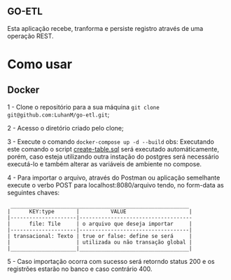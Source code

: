 ## GO-ETL

Esta aplicação recebe, tranforma e persiste registro através de uma operação REST.

# Como usar 

## Docker

1 - Clone o repositório para a sua máquina `git clone git@github.com:LuhanM/go-etl.git`;

2 - Acesso o diretório criado pelo clone;

3 - Execute o comando `docker-compose up -d --build`
    obs: Executando este comando o script [create-table.sql](https://github.com/LuhanM/go-etl/blob/master/create_table.sql) será executado automáticamente, porém,
        caso esteja utilizando outra instação do postgres será necessário executá-lo e também alterar as variáveis de ambiente no compose. 

4 - Para importar o arquivo, através do Postman ou aplicação semelhante execute o verbo POST para localhost:8080/arquivo tendo, no form-data as seguintes chaves:

     _________________________________________________________
    |      KEY:type       |          VALUE                    |
    |---------------------|------------------------------------
    |      file: Tile     | o arquivo que deseja importar     | 
    |---------------------|-----------------------------------|
    | transacional: Texto | true or false: define se será     |
    |                     | utilizada ou não transação global |
    |_____________________|___________________________________|

5 - Caso importação ocorra com sucesso será retorndo status 200 e os registrões estarão no banco e caso contrário 400.


